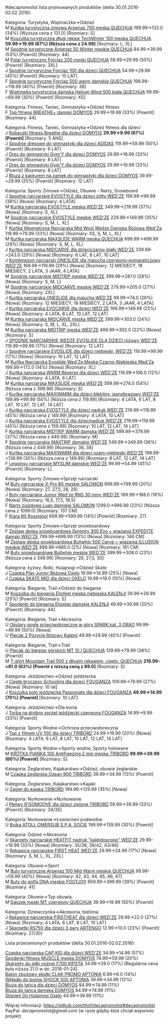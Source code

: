 #decapromolist lista promowanych produktów (delta 30.01.2016-02.02.2016):

Kategoria: Turystyka, Wspinaczka->Odzież  
M [Kurtka turystyczna zimowa Arpenaz 700 męska QUECHUA](http://www.decathlon.pl/kurtka-arpenaz-700-szara-id_8318155.html) 199.99->132.0 (34%) [Wyższa cena z 131.0] [Rozmiary: S]  
M [Koszulka turystyczna długi rękaw TechWinter 100 męska QUECHUA](http://www.decathlon.pl/koszulka-techwinter-100-mska-id_8343268.html) **59.99->19.99 (67%) [Niższa cena z 24.99]** [Rozmiary: L, XL]  
M [Spodnie turystyczne Arpenaz 50 Winter męskie QUECHUA](http://www.decathlon.pl/spodnie-turystyczne-ciepe-arpenaz-50-mskie-id_8343380.html) 84.99->39.99 (53%) [Powrót] [Rozmiary: 44]  
M [Polar turystyczny Forclaz 200 męski QUECHUA](http://www.decathlon.pl/polar-forclaz-200-mski-id_8343512.html) 59.99->29.99 (50%) [Powrót] [Rozmiary: 3XL]  
J [Spodnie turystyczne Forclaz 100 dla dzieci QUECHUA](http://www.decathlon.pl/spodnie-forclaz-100-dla-dzieci-id_8317865.html) 54.99->29.99 (45%) [Powrót] [Rozmiary: 10 LAT]  
F [Spodnie turystyczne Forclaz 500 warm damskie QUECHUA](http://www.decathlon.pl/spodnie-turystyczne-ciepe-forclaz-500-damskie-id_8316780.html) 199.99->119.99 (40%) [Powrót] [Rozmiary: 36]  
F [Wiatrówka turystyczna damska Helium Wind 500 biała QUECHUA](http://www.decathlon.pl/helium-wind-500-damska-biaa-id_8332737.html) 99.99->69.99 (30%) [Powrót] [Rozmiary: XS]  

Kategoria: Fitness, Taniec, Gimnastyka->Odzież fitness  
F [Top fitness BREATHE+ damski DOMYOS](http://www.decathlon.pl/koszulka-bez-rkawow-breathe--id_8340949.html) 29.99->19.99 (33%) [Powrót] [Rozmiary: 44]  

Kategoria: Fitness, Taniec, Gimnastyka->Odzież fitness dla dzieci  
J [Rybaczki fitness Breathe dla dzieci DOMYOS](http://www.decathlon.pl/rybaczki-breathe-czarno-roowe-id_8324730.html) **29.99->9.99 (67%) [Powrót]** [Rozmiary: 5 ANS]  
J [Spodnie dresowe do gimnastyki dla dzieci ADIDAS](http://www.decathlon.pl/spodnie-adidas-id_8341742.html) 119.99->59.99 (50%) [Powrót] [Rozmiary: 6 LAT]  
J [Dres do gimnastyki Gym'Y dla dzieci DOMYOS](http://www.decathlon.pl/dres-gymy-id_8339904.html) 29.99->19.99 (33%) [Powrót] [Rozmiary: 8 LAT]  
J [Dres do gimnastyki Gym'Y dla dzieci DOMYOS](http://www.decathlon.pl/dres-gymy-id_8339907.html) 29.99->19.99 (33%) [Powrót] [Rozmiary: 8 LAT]  
J [Bluza z kapturem na zamek do gimnastyki dla dzieci DOMYOS](http://www.decathlon.pl/bluza-z-kapturem-id_8341705.html) 39.99->29.99 (25%) [Powrót] [Rozmiary: 12 LAT]  

Kategoria: Sporty Zimowe->Odzież, Obuwie - Narty, Snowboard  
J [Spodnie narciarskie EVOSTYLE dla dzieci żółty WED'ZE](http://www.decathlon.pl/spodnie-narciarskie-evostyle-id_8343634.html) 159.99->99.99 (38%) [Nowa] [Rozmiary: 4 LATA]  
M [Kurtka narciarska EVOSTYLE męska WED'ZE](http://www.decathlon.pl/kurtka-narciarska-mska-evostyle-id_8344309.html) 349.99->219.99 (37%) [Nowa] [Rozmiary: S, XL]  
M [Spodnie narciarskie EVOSTYLE męskie WED'ZE](http://www.decathlon.pl/spodnie-narciarskie-mskie-evostyle--id_8344308.html) 229.99->149.99 (35%) [Nowa] [Rozmiary: S, M, L, XL]  
F [Kurtka Wewnętrzna Narciarska Mid Wool Wedze Damska Różowa Wed'Ze](http://www.decathlon.pl/bluza-narciarska-damska-wewntrzna-id_8313104.html) 119.99->79.99 (33%) [Nowa] [Rozmiary: XS, S, M, L, XL]  
M [Kurtka narciarska MAXSLIDE WARM męska QUECHUA](http://www.decathlon.pl/kurtka-narciarska-puchowa-mska-xtra-warm--id_8281844.html) 699.99->499.99 (29%) [Nowa] [Rozmiary: S, M, L, XL]  
J [Kurtka narciarska MIDCARVE dla dzieciczarno-biały WED'ZE](http://www.decathlon.pl/kurtka-narciarska-dla-dzieci-midcrave-id_8315340.html) 339.99->243.0 (29%) [Nowa] [Rozmiary: 6 LAT, 8 LAT, 10 LAT]  
J [Kombinezon narciarski ONESLIDE dla malucha czerwono-pomarańczowy WED'ZE](http://www.decathlon.pl/kombinezon-narciarski-oneslide-id_8335588.html) 169.99->119.99 (29%) [Nowa] [Rozmiary: 12 MIESIECY, 18 MIESIECY, 2 LATA, 3 JAAR, 4 LATA]  
M [Spodnie narciarskie MIDTRIP męskie WED'ZE](http://www.decathlon.pl/spodnie-narciarskie-mskie-id_8316851.html) 399.99->287.0 (28%) [Nowa] [Rozmiary: S, M, L]  
M [Spodnie narciarskie MIDCARVE męskie WED'ZE](http://www.decathlon.pl/spodnie-narciarskie-mskie-id_8316834.html) 279.99->205.0 (27%) [Nowa] [Rozmiary: 2XL]  
J [Kurtka narciarska ONESLIDE dla malucha WED'ZE](http://www.decathlon.pl/kurtka-narciarska-dla-maluchow-id_8315769.html) 99.99->74.0 (26%) [Nowa] [Rozmiary: 12 MIESIECY, 18 MIESIECY, 2 LATA, 3 JAAR, 4 LATA]  
J [Kurtka narciarska EVOCARVE dla dzieci WED'ZE](http://www.decathlon.pl/kurtka-narciarska-dla-dzieci-evocarve-id_8343666.html) 199.99->149.99 (25%) [Nowa] [Rozmiary: 4 LATA, 8 LAT, 10 LAT, 12 LAT]  
M [Kurtka narciarska MIDCARVE męska WED'ZE](http://www.decathlon.pl/kurtka-narciarska-mska-midcarve-id_8316840.html) 399.99->303.0 (24%) [Nowa] [Rozmiary: S, M, L, XL, 2XL]  
M [Kurtka narciarska MIDTRIP męska WED'ZE](http://www.decathlon.pl/kurtka-narciarska-mska-midtrip-id_8344314.html) 499.99->392.0 (22%) [Nowa] [Rozmiary: S]  
J [SPODNIE NARCIARSKIE WEDZE EVOSLIDE DLA DZIECI różowy WED'ZE](http://www.decathlon.pl/spodnie-narciarskie-dla-dzieci-id_8315321.html) 119.99->99.99 (17%) [Nowa] [Rozmiary: 12 LAT]  
J [Spodnie narciarskie EVOSLIDE dla dzieci niebieski; WED'ZE](http://www.decathlon.pl/spodnie-narciarskie-evoslide-id_8343662.html) 119.99->99.99 (17%) [Nowa] [Rozmiary: 10 LAT, 12 LAT]  
M [Kurtka Narciarska Evoslide Wed'Ze Męska Czarno-Niebieska Wed'Ze](http://www.decathlon.pl/kamizelka-narciarska-mska-evoslide-id_8316835.html) 199.99->172.0 (14%) [Nowa] [Rozmiary: XL]  
J [Kurtka narciarska WARM Reverse dla dzieci WED'ZE](http://www.decathlon.pl/kurtka-narciarska-warm-reverse-id_8340002.html) 119.99->106.0 (12%) [Nowa] [Rozmiary: 4 LATA, 6 LAT]  
M [Kurtka narciarska MAXSLIDE męska WED'ZE](http://www.decathlon.pl/kurtka-narciarska-mska-maxslide-id_8318176.html) 599.99->274.0 (54%) [Niższa cena z 399.99] [Rozmiary: S]  
J [Kurtka narciarska MAXIWARM dla dzieci błękitny, jasnobrązowy WED'ZE](http://www.decathlon.pl/kurtka-narciarska-dla-dzieci-maxiwarm-id_8312534.html) 199.99->99.99 (50%) [Niższa cena z 119.99] [Rozmiary: 4 LATA, 6 LAT, 8 LAT, 10 LAT, 12 LAT, 14 LAT]  
J [Kurtka narciarska EVOSTYLE dla dzieci nadruk WED'ZE](http://www.decathlon.pl/kurtka-narciarska-dla-dzieci-evostyle-id_8343654.html) 219.99->119.99 (45%) [Niższa cena z 149.99] [Rozmiary: 4 LATA, 10 LAT]  
J [Kurtka narciarska EVOSTYLE dla dziecinadruk WED'ZE](http://www.decathlon.pl/kurtka-narciarska-dla-dzieci-evostyle-id_8343633.html) 219.99->119.99 (45%) [Niższa cena z 159.99] [Rozmiary: 10 LAT, 12 LAT, 14 LAT]  
F [Kurtka narciarska MIDTRIP WARM damska WED'ZE](http://www.decathlon.pl/kurtka-narciarska-puchowa-damska-midtrip-warm-id_8344350.html) 599.99->379.99 (37%) [Niższa cena z 449.99] [Rozmiary: M]  
F [Spodnie narciarskie MAXTRIP damskie WED'ZE](http://www.decathlon.pl/spodnie-narciarskie-maxtrip-id_8343685.html) 549.99->349.99 (36%) [Niższa cena z 449.99] [Rozmiary: 36, 38]  
J [Kurtka narciarska MAXIWARM dla dzieci szaro-niebieski WED'ZE](http://www.decathlon.pl/kurtka-narciarska-dla-dzieci-maxwarm-id_8340537.html) 199.99->139.99 (30%) [Niższa cena z 149.99] [Rozmiary: 8 LAT, 12 LAT, 14 LAT]  
F [Legginsy narciarskie MYSLIM damskie WED'ZE](http://www.decathlon.pl/legginsy-narciarskie-termoaktywne-damskie-myslim-id_8345964.html) 99.99->54.99 (45%) [Powrót] [Rozmiary: L]  

Kategoria: Sporty Zimowe->Sprzęt narciarski  
M [Buty narciarskie X-Pro 80 męskie SALOMON](http://www.decathlon.pl/buty-narciarskie-x-pro-80-id_8345209.html) 999.99->799.99 (20%) [Nowa] [Rozmiary: 27, 27,5, 28, 29]  
J [Buty narciarskie Junior Wed'ze RNS 30 miny WED'ZE](http://www.decathlon.pl/buty-narciarskie-dla-dzieci-rns-30-miny-id_8285463.html) 199.99->168.0 (16%) [Nowa] [Rozmiary: 16,5, 17,5, 18,5]  
F [Narty zjazdowe Luan damskie SALOMON](http://www.decathlon.pl/narty-luan-id_8345211.html) 1299.0->999.99 (23%) [Niższa cena z 1099.0] [Rozmiary: 137 CM]  
F [Kiara 60 Rossignol](http://www.decathlon.pl/buty-narciarskie-kiara-60-id_8358229.html) 699.99->599.99 (14%) [Powrót] [Rozmiary: 27]  

Kategoria: Sporty Zimowe->Sprzęt snowboardowy  
F [Zestaw deska snowboardowa Serenity 300 Evo + wiązania EXPEDITE damski WED'ZE](http://www.decathlon.pl/zestaw-serenity-300-evo-id_8344831.html) 799.99->699.99 (13%) [Nowa] [Rozmiary: 146 CM]  
M [Zestaw deska snowboardowa Bullwhip 500 Carve + wiązania ILLUSION męskie WED'ZE](http://www.decathlon.pl/snowboard-all-mountain-bullwhip-id_8284515.html) 899.99->885.0 (2%) [Nowa] [Rozmiary: 161 CM]  
M [Buty snowboardowe Bullwhip męskie WED'ZE](http://www.decathlon.pl/buty-snowboardowe-bullwhip-id_8315868.html) 399.99->308.0 (23%) [Niższa cena z 349.99] [Rozmiary: 26, 27,5, 30]  

Kategoria: Łyżwy, Rolki, Hulajnogi->Odzież Skate  
J [Czapka Play Junior Beżowa Oxelo](http://www.decathlon.pl/czapka-zimowa-skate-dla-dzieci-id_8293418.html) 19.99->14.99 (25%) [Nowa]  
J [Czapka SKATE MID dla dzieci OXELO](http://www.decathlon.pl/czapka-skate-mid-jr-id_8345076.html) 19.99->18.0 (10%) [Nowa]  

Kategoria: Bieganie, Trail->Odzież do biegania  
M [Koszulka do biegania Eliofeel męska niebieska KALENJI](http://www.decathlon.pl/koszulka-eliofeel-niebieska--id_8325710.html) 39.99->29.99 (25%) [Powrót] [Rozmiary: S]  
F [Spodenki do biegania Elioplay damskie KALENJI](http://www.decathlon.pl/spodenki-elioplay-czarne-id_8326234.html) 49.99->39.99 (20%) [Powrót] [Rozmiary: 44]  

Kategoria: Bieganie, Trail->Akcesoria  
U [Okulary gogle przeciwsłoneczne w góry SPARK kat. 3 ORAO](http://www.decathlon.pl/gogle-spark-kat3-id_8349382.html) 99.99->49.99 (50%) [Nowa]  
U [Plecak 2 Pozycje Różowy Kalenji](http://www.decathlon.pl/plecak-2-pozycje-roowy-id_8325530.html) 49.99->29.99 (40%) [Powrót]  

Kategoria: Bieganie, Trail->Trail  
U [Plecak do biegów górskich MT 10 l QUECHUA](http://www.decathlon.pl/plecak-mt-10-l-czerwony-id_8329880.html) 129.99->79.99 (38%) [Powrót]  
M [T-shirt Mountain Trail 500 z długim rękawem, ciepły. QUECHUA](http://www.decathlon.pl/t-shirt-mt-500-ml-ciepy-id_8318428.html) **219.99->81.0 (63%) [Powrót z niższą ceną z 89.0]** [Rozmiary: S]  

Kategoria: Jeździectwo->Odzież jeździecka  
J [Ciepłe bryczesy Schooling dla dzieci FOUGANZA](http://www.decathlon.pl/ciepe-bryczesy-schooling-gran-id_8340725.html) 109.99->79.99 (27%) [Nowa] [Rozmiary: 10 lat]  
J [Koszulka polo jeździecka Passionate dla dzieci FOUGANZA](http://www.decathlon.pl/polo-passionate-kr-rkaw-jr-id_8310556.html) **49.99->14.99 (70%) [Powrót]** [Rozmiary: 10 LAT]  

Kategoria: Jeździectwo->Dla konia  
J [Torba na drobny sprzęt jeździecki czerwona FOUGANZA](http://www.decathlon.pl/torba-baweniana-czerwona-id_8324393.html) 14.99->9.99 (33%) [Powrót]  

Kategoria: Sporty Wodne->Ochrona przeciwsłoneczna  
J [Top z filtrem UV 100 dla dzieci TRIBORD](http://www.decathlon.pl/top-uv-100-jr-roowy-id_8330831.html) 24.99->19.99 (20%) [Nowa] [Rozmiary: 4 LATA, 6 LAT, 8 LAT, 10 LAT, 12 LAT, 14 LAT]  

Kategoria: Sporty Wodne->Sporty wodne, Sporty holowane  
M [KRÓTKA PIANKA 100 Antifreezing 2 mm męska TRIBORD](http://www.decathlon.pl/krotka-pianka-100-mska-id_8301257.html) **99.99->39.99 (60%) [Powrót]** [Rozmiary: S]  

Kategoria: Żeglarstwo, Kajakarstwo->Odzież, obuwie żeglarskie  
M [Czapka żeglarska Ozean 900 TRIBORD](http://www.decathlon.pl/czapka-ozean-900-id_8315666.html) 39.99->34.99 (13%) [Powrót]  

Kategoria: Żeglarstwo, Kajakarstwo->Kajaki  
U [Żagiel do kajaka TRIBORD](http://www.decathlon.pl/agiel-do-kajaka-id_8321361.html) 199.99->129.99 (35%) [Nowa]  

Kategoria: Nurkowanie->Nurkowanie  
J [Płetwy R'GOMOOVE dla dzieci zielone TRIBORD](http://www.decathlon.pl/petwy-rgomoove-jr-zielone-id_8247088.html) 59.99->39.99 (33%) [Powrót] [Rozmiary: 34/35]  

Kategoria: Nurkowanie->Łowiectwo podwodne  
U [Bojka ATOLL OMERSUB S.P.A. SOCIE](http://www.decathlon.pl/bojka-atoll-id_8249529.html) 199.99->139.99 (30%) [Powrót]  

Kategoria: Odzież->Akcesoria  
U [Skarpety narciarskie HEATFIT nadruk "kaleidoscope" WED'ZE](http://www.decathlon.pl/skarpety-narciarskie-heatfit-id_8316496.html) 29.99->19.99 (33%) [Nowa] [Rozmiary: 35/38, 39/42, 43/46]  
U [Rękawice narciarskie FIRST HEAT WED'ZE](http://www.decathlon.pl/rkawice-narciarskie-firstheat-id_8284217.html) 29.99->24.99 (17%) [Nowa] [Rozmiary: S, M, L, XL, 2XL]  

Kategoria: Obuwie->Sport  
M [Buty turystyczne Arpenaz 100 Mid Warm męskie QUECHUA](http://www.decathlon.pl/buty-zimowe-turystyczne-arpenaz-100-mskie-id_8344514.html) 99.99->59.99 (40%) [Nowa] [Rozmiary: 42, 43, 44, 45, 46, 47]  
M [Buty do golfa DNA męskie FOOTJOY](http://www.decathlon.pl/buty-do-golfa-dna-biae-id_8329915.html) 659.99->399.99 (39%) [Powrót] [Rozmiary: 41]  

Kategoria: Obuwie->Typ obuwia  
M [Daszek męski MT czerwony QUECHUA](http://www.decathlon.pl/daszek-mski-mt-czerwony-id_8309272.html) 39.99->19.99 (50%) [Powrót]  

Kategoria: Dziewczynka->Akcesoria, bielizna  
J [Rękawice narciarskie FIRSTHEAT dla dzieci WED'ZE](http://www.decathlon.pl/rkawice-narciarskie-dla-dzieci-first-heat-id_8284508.html) 29.99->22.0 (27%) [Nowa] [Rozmiary: 4 LATA, 6 LAT, 8 LAT, 10 LAT]  
J [Skarpetki RS750 dla dzieci 3 pary ARTENGO](http://www.decathlon.pl/artengo-rs750-jr-dugie-x3-id_8324414.html) 12.99->10.0 (23%) [Powrót] [Rozmiary: 27/30]  


Lista przecenionych produktów (delta 30.01.2016-02.02.2016):

[Czapka narciarska CAP KID dla dzieci WED'ZE](http://www.decathlon.pl/czapka-z-daszkiem-cap-kid-id_8344386.html) 34.99->14.99 (57%)  
[Spodenki fitness MUSCLE męska DOMYOS](http://www.decathlon.pl/spodenki-muscle-id_8341434.html) 74.99->59.99 (20%)  
[Skarpety do piłki nożnej F700 KIPSTA](http://www.decathlon.pl/skarpety-f700-id_8330744.html) 34.99->29.0 (17%) [Regularna cena była niższa 21.0 w dn. 2016-01-24]  
[Baton zbożowy słodki CLAK PROMO APTONIA](http://www.decathlon.pl/batonik-zbo-clak-promo-id_8356223.html) 6.99->6.0 (14%)  
[Wkładki do butów SHOCK 500 APTONIA](http://www.decathlon.pl/wkadki-shock-500-id_8329319.html) 39.99->34.99 (12%)  
[Bluza do tańca dla dzieci DOMYOS](http://www.decathlon.pl/bluza-to-taca-id_8352064.html) 84.99->74.99 (11%)  
[Bluza do tańca damska DOMYOS](http://www.decathlon.pl/bluza-to-taca-damska-id_8352292.html) 84.99->74.99 (11%)  
[Stopień Do Hulajnogi Oxelo](http://www.decathlon.pl/stopie-do-hulajnogi-id_8329939.html) 44.99->39.99 (11%)  

Więcej informacji: https://github.com/thof/decapromolist#decapromolist  
PayPal: _decapromolist@gmail.com_ (w razie gdyby ktoś chciał wspomóc projekt)  
